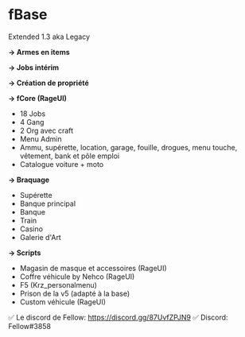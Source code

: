 # fBase

Extended 1.3 aka Legacy

**-> Armes en items**

**-> Jobs intérim**

**-> Création de propriété**

**-> fCore (RageUI)**
- 18 Jobs
- 4 Gang
- 2 Org avec craft
- Menu Admin
- Ammu, supérette, location, garage, fouille, drogues, menu touche, vêtement, bank et pôle emploi
- Catalogue voiture + moto

**-> Braquage**
- Supérette
- Banque principal
- Banque
- Train
- Casino
- Galerie d'Art

**-> Scripts**
- Magasin de masque et accessoires (RageUI)
- Coffre véhicule by Nehco (RageUI)
- F5 (Krz_personalmenu)
- Prison de la v5 (adapté à la base)
- Custom véhicule (RageUI)

✅ Le discord de Fellow: https://discord.gg/87UvfZPJN9
✅ Discord: Fellow#3858
